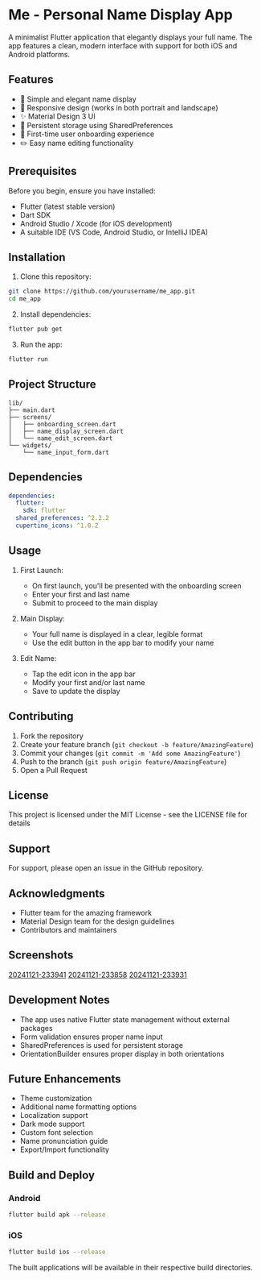 # Me - Personal Name Display App

A minimalist Flutter application that elegantly displays your full name. The app features a clean, modern interface with support for both iOS and Android platforms.

## Features

- 👤 Simple and elegant name display
- 📱 Responsive design (works in both portrait and landscape)
- ✨ Material Design 3 UI
- 💾 Persistent storage using SharedPreferences
- 🚀 First-time user onboarding experience
- ✏️ Easy name editing functionality

## Prerequisites

Before you begin, ensure you have installed:
- Flutter (latest stable version)
- Dart SDK
- Android Studio / Xcode (for iOS development)
- A suitable IDE (VS Code, Android Studio, or IntelliJ IDEA)

## Installation

1. Clone this repository:
```bash
git clone https://github.com/yourusername/me_app.git
cd me_app
```

2. Install dependencies:
```bash
flutter pub get
```

3. Run the app:
```bash
flutter run
```

## Project Structure

```
lib/
├── main.dart
├── screens/
│   ├── onboarding_screen.dart
│   ├── name_display_screen.dart
│   └── name_edit_screen.dart
└── widgets/
    └── name_input_form.dart
```

## Dependencies

```yaml
dependencies:
  flutter:
    sdk: flutter
  shared_preferences: ^2.2.2
  cupertino_icons: ^1.0.2
```

## Usage

1. First Launch:
   - On first launch, you'll be presented with the onboarding screen
   - Enter your first and last name
   - Submit to proceed to the main display

2. Main Display:
   - Your full name is displayed in a clear, legible format
   - Use the edit button in the app bar to modify your name

3. Edit Name:
   - Tap the edit icon in the app bar
   - Modify your first and/or last name
   - Save to update the display

## Contributing

1. Fork the repository
2. Create your feature branch (`git checkout -b feature/AmazingFeature`)
3. Commit your changes (`git commit -m 'Add some AmazingFeature'`)
4. Push to the branch (`git push origin feature/AmazingFeature`)
5. Open a Pull Request

## License

This project is licensed under the MIT License - see the LICENSE file for details

## Support

For support, please open an issue in the GitHub repository.

## Acknowledgments

- Flutter team for the amazing framework
- Material Design team for the design guidelines
- Contributors and maintainers

## Screenshots

[20241121-233941](https://github.com/user-attachments/assets/9f012cf9-3dc6-4f58-a2cd-9aef3dba5128)
[20241121-233858](https://github.com/user-attachments/assets/48222256-fed2-4265-8eaf-bfc5f6064d4e)
[20241121-233931](https://github.com/user-attachments/assets/c656c63b-24c4-421f-b97a-072110ecfe57)


## Development Notes

- The app uses native Flutter state management without external packages
- Form validation ensures proper name input
- SharedPreferences is used for persistent storage
- OrientationBuilder ensures proper display in both orientations

## Future Enhancements

- Theme customization
- Additional name formatting options
- Localization support
- Dark mode support
- Custom font selection
- Name pronunciation guide
- Export/Import functionality

## Build and Deploy

### Android
```bash
flutter build apk --release
```

### iOS
```bash
flutter build ios --release
```

The built applications will be available in their respective build directories.
